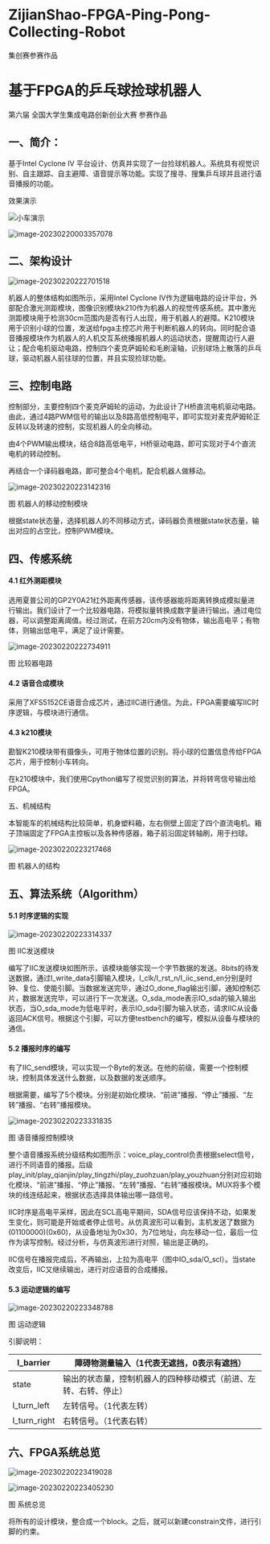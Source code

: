 # ZijianShao-FPGA-Ping-Pong-Collecting-Robot
集创赛参赛作品
# 基于FPGA的乒乓球捡球机器人

第六届   全国大学生集成电路创新创业大赛   参赛作品

## 一、简介：

基于Intel Cyclone IV 平台设计、仿真并实现了一台捡球机器人。系统具有视觉识别、自主跟踪、自主避障、语音提示等功能。实现了搜寻、搜集乒乓球并且进行语音播报的功能。

效果演示

 ![小车演示](https://sciencebook.oss-cn-hangzhou.aliyuncs.com/202303120131245.gif)

![image-20230220003357078](/Users/tomsmith/Desktop/featured.png)



## 二、架构设计 

![image-20230220222701518](https://sciencebook.oss-cn-hangzhou.aliyuncs.com/202302202227595.png)

机器人的整体结构如图所示，采用Intel Cyclone IV作为逻辑电路的设计平台，外部配合激光测距模块，图像识别模块k210作为机器人的视觉传感系统。其中激光测距模块用于检测30cm范围内是否有行人出现，用于机器人的避障。K210模块用于识别小球的位置，发送给fpga主控芯片用于判断机器人的转向。同时配合语音播报模块作为机器人的人机交互系统播报机器人的运动状态，提醒周边行人避让；配合电机驱动电路，控制四个麦克萨姆轮和毛刷滚轴，识别球场上散落的乒乓球，驱动机器人前往球的位置，并且实现捡球功能。

## 三、控制电路

​	控制部分，主要控制四个麦克萨姆轮的运动，为此设计了H桥直流电机驱动电路。由此，通过4路PWM信号的输出以及8路高低控制电平，即可实现对麦克萨姆轮正反转以及转速的控制，实现机器人的全向移动。

由4个PWM输出模块，结合8路高低电平，H桥驱动电路，即可实现对于4个直流电机的转动控制。

再结合一个译码器电路，即可整合4个电机，配合机器人做移动。

![image-20230220223142316](https://sciencebook.oss-cn-hangzhou.aliyuncs.com/202302202231418.png) 

图 机器人的移动控制模块

根据state状态量，选择机器人的不同移动方式，译码器负责根据state状态量，输出对应的占空比，控制PWM模块。

## 四、传感系统

#### 4.1 红外测距模块

选用夏普公司的GP2Y0A21红外距离传感器，该传感器能将距离转换成模拟量进行输出。我们设计了一个比较器电路，将模拟量转换成数字量进行输出。通过电位器，可以调整距离阈值。经过测试，在前方20cm内没有物体，输出高电平；有物体，则输出低电平，满足了设计需要。

![image-20230220222734911](https://sciencebook.oss-cn-hangzhou.aliyuncs.com/202302202227953.png)

图  比较器电路

#### 4.2 语音合成模块

采用了XFS5152CE语音合成芯片，通过IIC进行通信。为此，FPGA需要编写IIC时序逻辑，与模块进行通信。

#### 4.3 k210模块

勘智K210模块带有摄像头，可用于物体位置的识别。将小球的位置信息传给FPGA芯片，用于控制小车转向。

 在k210模块中，我们使用Cpython编写了视觉识别的算法，并将转弯信号输出给FPGA。

五、机械结构

本智能车的机械结构比较简单，机身塑料箱，左右侧壁上固定了四个直流电机。箱子顶端固定了FPGA主控板以及各种传感器，箱子前沿固定转轴刷，用于扫球。

![image-20230220223217468](https://sciencebook.oss-cn-hangzhou.aliyuncs.com/202302202232665.png) 

图  机器人的结构

## 五、算法系统（Algorithm）

#### 5.1 时序逻辑的实现

![image-20230220223314337](https://sciencebook.oss-cn-hangzhou.aliyuncs.com/202302202233376.png) 

图    IIC发送模块

编写了IIC发送模块如图所示，该模块能够实现一个字节数据的发送。8bits的待发送数据，通过I_write_data引脚输入模块，I_clk/I_rst_n/I_iic_send_en分别是时钟、复位、使能引脚。当数据发送完毕，通过O_done_flag输出引脚，通知控制芯片，数据发送完毕，可以进行下一次发送。O_sda_mode表示IO_sda的输入输出状态，当O_sda_mode为低电平时，表示IO_sda引脚为输入状态，请求IIC从设备返回ACK信号。根据这个引脚，可以方便testbench的编写，模拟从设备与模块的通信。

#### 5.2 播报时序的编写

有了IIC_send模块，可以实现一个Byte的发送。在他的前级，需要一个控制模块，控制具体发送什么数据，以及数据的发送顺序。

根据需要，编写了5个模块。分别是初始化模块、“前进”播报、“停止”播报、“左转”播报、“右转”播报模块。

![image-20230220223331835](https://sciencebook.oss-cn-hangzhou.aliyuncs.com/202302202233880.png) 

图   语音播报控制模块

整个语音播报系统分级结构如图所示：voice_play_control负责根据select信号，进行不同语音的播报。后级play_init/play_qianjin/play_tingzhi/play_zuohzuan/play_youzhuan分别对应初始化模块、“前进”播报、“停止”播报、“左转”播报、“右转”播报模块。MUX将多个模块的线连结起来，根据状态选择具体输出哪一路信号。



IIC时序是高电平采样，因此在SCL高电平期间，SDA信号应该保持不动，如果发生变化，则可能是开始或者停止信号。从仿真波形可以看到，主机发送了数据为(01100000)(0x60)，从设备地址为0x30，为7位地址，向左移动一位，最后一位作为读写控制。经过分析，与仿真波形进行对照，输出是正确的。

IIC信号在播报完成后，不再输出，上拉为高电平（图中IO_sda/O_scl）。当state改变后，IIC又继续输出，进行对应语音的合成播报。



#### 5.3 运动逻辑的编写

![image-20230220223348788](https://sciencebook.oss-cn-hangzhou.aliyuncs.com/202302202233835.png) 

图   运动逻辑

引脚说明：

| I_barrier    | 障碍物测量输入（1代表无遮挡，0表示有遮挡）                   |
| ------------ | ------------------------------------------------------------ |
| state        | 输出的状态量，控制机器人的四种移动模式（前进、左转、右转、停止） |
| I_turn_left  | 左转信号。（1代表左转）                                      |
| I_turn_right | 右转信号。（1代表右转）                                      |

 

## 六、FPGA系统总览

![image-20230220223419028](https://sciencebook.oss-cn-hangzhou.aliyuncs.com/202302202234118.png)

![image-20230220223405230](https://sciencebook.oss-cn-hangzhou.aliyuncs.com/202302202234345.png) 

图   系统总览

将所有的设计模块，整合成一个block。之后，就可以新建constrain文件，进行引脚的约束。



